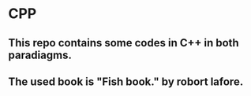 # CPP
## This repo contains some codes in C++ in both paradiagms.
## The used book is "Fish book." by robort lafore.
